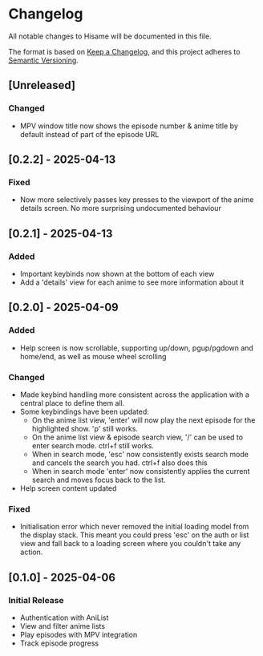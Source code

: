 # Changelog

All notable changes to Hisame will be documented in this file.

The format is based on [Keep a Changelog](https://keepachangelog.com/en/1.1.0/),
and this project adheres to [Semantic Versioning](https://semver.org/spec/v2.0.0.html).

## [Unreleased]

### Changed
- MPV window title now shows the episode number & anime title by default instead of part of the episode URL

## [0.2.2] - 2025-04-13

### Fixed
- Now more selectively passes key presses to the viewport of the anime details screen.  No more surprising undocumented behaviour

## [0.2.1] - 2025-04-13

### Added
- Important keybinds now shown at the bottom of each view
- Add a 'details' view for each anime to see more information about it

## [0.2.0] - 2025-04-09

### Added
- Help screen is now scrollable, supporting up/down, pgup/pgdown and home/end, as well as mouse wheel scrolling

### Changed
- Made keybind handling more consistent across the application with a central place to define them all.
- Some keybindings have been updated:
  - On the anime list view, 'enter' will now play the next episode for the highlighted show.  'p' still works.
  - On the anime list view & episode search view, '/' can be used to enter search mode.  ctrl+f still works.
  - When in search mode, 'esc' now consistently exists search mode and cancels the search you had.  ctrl+f also does this
  - When in search mode 'enter' now consistently applies the current search and moves focus back to the list.
- Help screen content updated

### Fixed
- Initialisation error which never removed the initial loading model from the display stack.  This meant you could press 'esc' on the auth or list view and fall back to a loading screen where you couldn't take any action.

## [0.1.0] - 2025-04-06
### Initial Release
- Authentication with AniList
- View and filter anime lists
- Play episodes with MPV integration
- Track episode progress